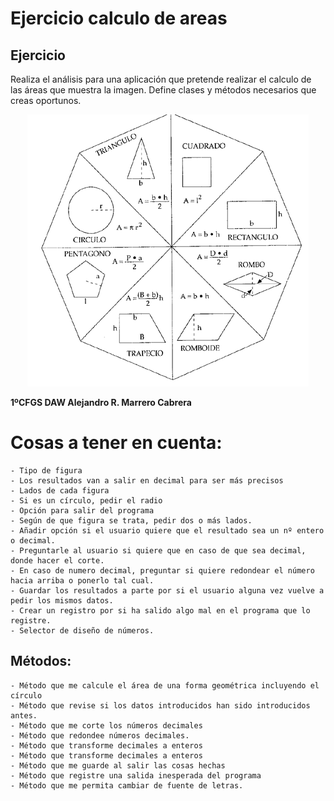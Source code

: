 # Ejercicio calculo de areas
## Ejercicio  

  Realiza el análisis para una aplicación que pretende realizar el calculo de las áreas que muestra la imagen. Define clases y métodos necesarios que creas oportunos.

<div align="center">
 <img src=areas.gif>
 </div>

 **1ºCFGS DAW Alejandro R. Marrero Cabrera**
 
 # Cosas a tener en cuenta:
```
- Tipo de figura
- Los resultados van a salir en decimal para ser más precisos
- Lados de cada figura
- Si es un círculo, pedir el radio
- Opción para salir del programa
- Según de que figura se trata, pedir dos o más lados.
- Añadir opción si el usuario quiere que el resultado sea un nº entero o decimal.
- Preguntarle al usuario si quiere que en caso de que sea decimal, donde hacer el corte.
- En caso de numero decimal, preguntar si quiere redondear el número hacia arriba o ponerlo tal cual.
- Guardar los resultados a parte por si el usuario alguna vez vuelve a pedir los mismos datos.
- Crear un registro por si ha salido algo mal en el programa que lo registre.
- Selector de diseño de números.
```
## Métodos:
```
- Método que me calcule el área de una forma geométrica incluyendo el círculo
- Método que revise si los datos introducidos han sido introducidos antes.
- Método que me corte los números decimales
- Método que redondee números decimales.
- Método que transforme decimales a enteros
- Método que transforme decimales a enteros
- Método que me guarde al salir las cosas hechas
- Método que registre una salida inesperada del programa
- Método que me permita cambiar de fuente de letras.
```
